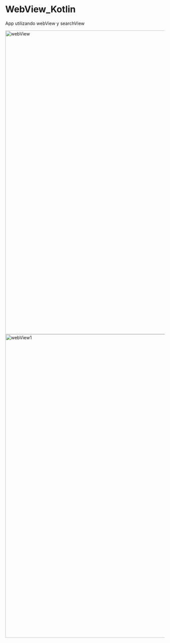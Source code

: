 # WebView_Kotlin
App utilizando webView y searchView

<img width="960" alt="webView" src="https://user-images.githubusercontent.com/66187218/85216719-818caf80-b35e-11ea-97d9-fe1df8daf22f.png">

<img width="959" alt="webView1" src="https://user-images.githubusercontent.com/66187218/85216734-a7b24f80-b35e-11ea-8ddd-dc2b8f516e25.png">
